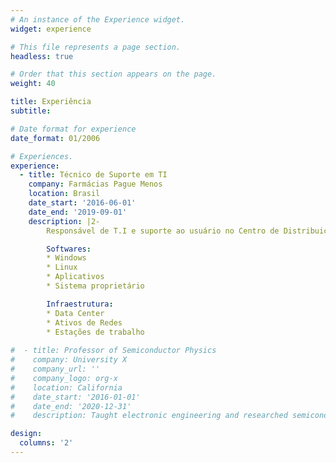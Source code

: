 ```yaml
---
# An instance of the Experience widget.
widget: experience

# This file represents a page section.
headless: true

# Order that this section appears on the page.
weight: 40

title: Experiência
subtitle:

# Date format for experience
date_format: 01/2006

# Experiences.
experience:
  - title: Técnico de Suporte em TI
    company: Farmácias Pague Menos
    location: Brasil
    date_start: '2016-06-01'
    date_end: '2019-09-01'
    description: |2-
        Responsável de T.I e suporte ao usuário no Centro de Distribuição em Goiás da Farmácias Pague Menos.

        Softwares:
        * Windows
        * Linux
        * Aplicativos
        * Sistema proprietário

        Infraestrutura:
        * Data Center
        * Ativos de Redes
        * Estações de trabalho
        
#  - title: Professor of Semiconductor Physics
#    company: University X
#    company_url: ''
#    company_logo: org-x
#    location: California
#    date_start: '2016-01-01'
#    date_end: '2020-12-31'
#    description: Taught electronic engineering and researched semiconductor physics.

design:
  columns: '2'
---
```


